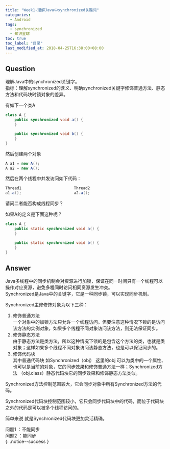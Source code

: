 ```yaml
---
title: "Week1-理解Java中synchronized关键词"
categories:
  - Android
tags:
  - synchronized
  - 知识星球
toc: true
toc_label: "目录"
last_modified_at: 2018-04-25T16:38:00+08:00
---
```


## Question
理解Java中的synchronized关键字。  
指标：理解synchronized的含义、明确synchronized关键字修饰普通方法、静态方法和代码块时锁对象的差异。

有如下一个类A
```java
class A {
    public synchronized void a() {
    }

    public synchronized void b() {
    }
}
```

然后创建两个对象
```java
A a1 = new A();
A a2 = new A();
```

然后在两个线程中并发访问如下代码：
```java
Thread1                       Thread2
a1.a();                       a2.a();
```

请问二者能否构成线程同步？

如果A的定义是下面这种呢？
```java
class A {
    public static synchronized void a() {
    }

    public static synchronized void b() {
    }
}
```

## Answer
Java多线程中的同步机制会对资源进行加锁，保证在同一时间只有一个线程可以操作对应资源，避免多程同时访问相同资源发生冲突。  
Synchronized是Java中的关键字，它是一种同步锁，可以实现同步机制。

Synchronized主修修饰对象为以下三种：
1. 修饰普通方法  
  一个对象中的加锁方法只允许一个线程访问。但要注意这种情况下锁的是访问该方法的实例对象，如果多个线程不同对象访问该方法，则无法保证同步。
2. 修饰静态方法  
  由于静态方法是类方法，所以这种情况下锁的是包含这个方法的类，也就是类对象；这样如果多个线程不同对象访问该静态方法，也是可以保证同步的。
3. 修饰代码块  
   其中普通代码块 如Synchronized（obj） 这里的obj 可以为类中的一个属性、也可以是当前的对象，它的同步效果和修饰普通方法一样；Synchronized方法 （obj.class）静态代码块它的同步效果和修饰静态方法类似。

Synchronized方法控制范围较大，它会同步对象中所有Synchronized方法的代码。

Synchronized代码块控制范围较小，它只会同步代码块中的代码，而位于代码块之外的代码是可以被多个线程访问的。

简单来说 就是Synchronized代码块更加灵活精确。

问题1 ：不能同步  
问题2 ：能同步  
{: .notice--success }
